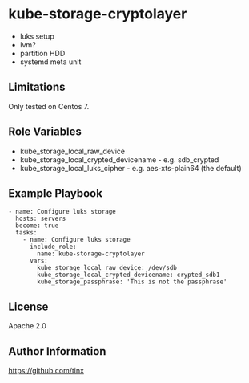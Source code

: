 kube-storage-cryptolayer
========================

- luks setup
- lvm?
- partition HDD
- systemd meta unit

Limitations
-----------

Only tested on Centos 7.

Role Variables
--------------

- kube_storage_local_raw_device
- kube_storage_local_crypted_devicename - e.g. sdb_crypted
- kube_storage_local_luks_cipher - e.g. aes-xts-plain64 (the default)

Example Playbook
----------------

    - name: Configure luks storage
      hosts: servers
      become: true
      tasks:
        - name: Configure luks storage
          include_role:
            name: kube-storage-cryptolayer
          vars:
            kube_storage_local_raw_device: /dev/sdb
            kube_storage_local_crypted_devicename: crypted_sdb1
            kube_storage_passphrase: 'This is not the passphrase'

License
-------

Apache 2.0

Author Information
------------------

https://github.com/tinx
